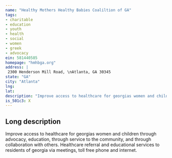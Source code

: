 ```yaml
---
name: "Healthy Mothers Healthy Babies Coaliltion of GA"
tags:
- charitable
- education
- youth
- health
- social
- women
- greek
- advocacy
ein: 581440585
homepage: "hmhbga.org"
address: |
 2300 Henderson Mill Road, \nAtlanta, GA 30345
state: "GA"
city: "Atlanta"
lng: 
lat: 
description: "Improve access to healthcare for georgias women and children through advocacy, education, through service to the community, and through collaboration with others. "
is_501c3: X
---
```


## Long description

Improve access to healthcare for georgias women and children through advocacy, education, through service to the community, and through collaboration with others. Healthcare referral and educational services to residents of georgia via meetings, toll free phone and internet. 
